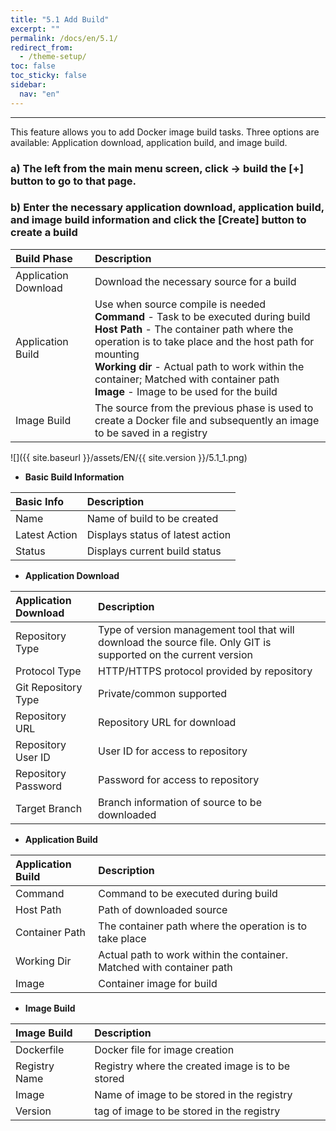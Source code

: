 ```yaml
---
title: "5.1 Add Build"
excerpt: ""
permalink: /docs/en/5.1/
redirect_from:
  - /theme-setup/
toc: false
toc_sticky: false
sidebar:
  nav: "en"
---
```



---

This feature allows you to add Docker image build tasks. Three options are available: Application download, application build, and image build.

### a\) The left from the main menu screen, click → build the [+] button to go to that page.
### b\) Enter the necessary application download, application build, and image build information and click the [Create] button to create a build


| **Build Phase**      | **Description**                                                                                                                                                                                                                                                                                                                                |
| :------------------- | :--------------------------------------------------------------------------------------------------------------------------------------------------------------------------------------------------------------------------------------------------------------------------------------------------------------------------------------------- |
| Application Download | Download the necessary source for a build                                                                                                                                                                                                                                                                                                      |
| Application Build    | Use when source compile is needed <br/>**Command** - Task to be executed during build <br/>**Host Path** - The container path where the operation is to take place and the host path for mounting <br/>**Working dir** - Actual path to work within the container; Matched with container path <br/>**Image** - Image to be used for the build |
| Image Build          | The source from the previous phase is used to create a Docker file and subsequently an image to be saved in a registry                                                                                                                                                                                                                         |

![]({{ site.baseurl }}/assets/EN/{{ site.version }}/5.1_1.png)

* **Basic Build Information**

| **Basic Info** | **Description**                  |
| :------------- | :------------------------------- |
| Name           | Name of build to be created      |
| Latest Action  | Displays status of latest action |
| Status         | Displays current build status    |

* **Application Download**

| **Application Download** | **Description**                                                                                                  |
| :----------------------- | :--------------------------------------------------------------------------------------------------------------- |
| Repository Type          | Type of version management tool that will download the source file. Only GIT is supported on the current version |
| Protocol Type            | HTTP/HTTPS protocol provided by repository                                                                       |
| Git Repository Type      | Private/common supported                                                                                         |
| Repository URL           | Repository URL for download                                                                                      |
| Repository User ID       | User ID for access to repository                                                                                 |
| Repository Password      | Password for access to repository                                                                                |
| Target Branch            | Branch information of source to be downloaded                                                                    |

* **Application Build**

| **Application Build** | **Description**                                                       |
| :-------------------- | :-------------------------------------------------------------------- |
| Command               | Command to be executed during build                                   |
| Host Path             | Path of downloaded source                                             |
| Container Path        | The container path where the operation is to take place               |
| Working Dir           | Actual path to work within the container. Matched with container path |
| Image                 | Container image for build                                             |

* **Image Build**

| **Image Build** | Description                                        |
| :-------------- | :------------------------------------------------- |
| Dockerfile      | Docker file for image creation                     |
| Registry Name   | Registry where the created image is to be stored   |
| Image           | Name of image to be stored in the registry         |
| Version         | tag of image to be stored in the registry          |
